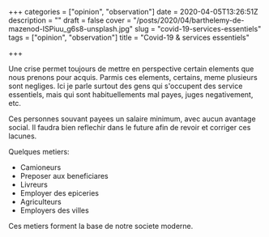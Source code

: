 +++
categories = ["opinion", "observation"]
date = 2020-04-05T13:26:51Z
description = ""
draft = false
cover = "/posts/2020/04/barthelemy-de-mazenod-ISPiuu_g6s8-unsplash.jpg"
slug = "covid-19-services-essentiels"
tags = ["opinion", "observation"]
title = "Covid-19 & services essentiels"

+++

Une crise permet toujours de mettre en perspective certain elements que nous prenons pour acquis. Parmis ces elements, certains, meme plusieurs sont negliges. Ici je parle surtout des gens qui s'occupent des service essentiels, mais qui sont habituellements mal payes, juges negativement, etc.

Ces personnes souvant payees un salaire minimum, avec aucun avantage social. Il faudra bien reflechir dans le future afin de revoir et corriger ces lacunes.

Quelques metiers:

* Camioneurs
* Preposer aux beneficiares
* Livreurs
* Employer des epiceries
* Agriculteurs
* Employers des villes

Ces metiers forment la base de notre societe moderne.
